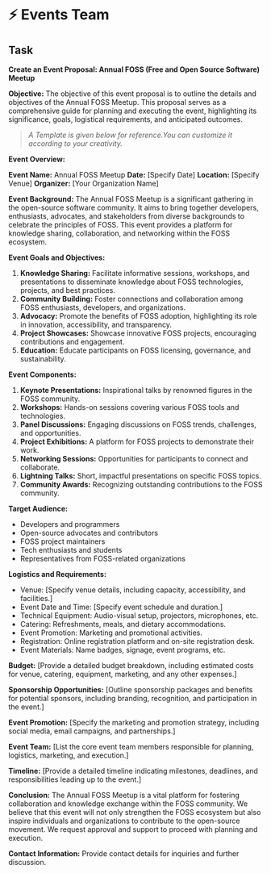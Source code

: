 # ⚡ Events Team

## Task

**Create an Event Proposal: Annual FOSS (Free and Open Source Software) Meetup**

**Objective:** The objective of this event proposal is to outline the details and objectives of the Annual FOSS Meetup. This proposal serves as a comprehensive guide for planning and executing the event, highlighting its significance, goals, logistical requirements, and anticipated outcomes.

> _A Template is given below for reference.You can_ _customize it according to your creativity._

**Event Overview:**

**Event Name:** Annual FOSS Meetup **Date:** \[Specify Date] **Location:** \[Specify Venue] **Organizer:** \[Your Organization Name]

**Event Background:** The Annual FOSS Meetup is a significant gathering in the open-source software community. It aims to bring together developers, enthusiasts, advocates, and stakeholders from diverse backgrounds to celebrate the principles of FOSS. This event provides a platform for knowledge sharing, collaboration, and networking within the FOSS ecosystem.

**Event Goals and Objectives:**

1. **Knowledge Sharing:** Facilitate informative sessions, workshops, and presentations to disseminate knowledge about FOSS technologies, projects, and best practices.
2. **Community Building:** Foster connections and collaboration among FOSS enthusiasts, developers, and organizations.
3. **Advocacy:** Promote the benefits of FOSS adoption, highlighting its role in innovation, accessibility, and transparency.
4. **Project Showcases:** Showcase innovative FOSS projects, encouraging contributions and engagement.
5. **Education:** Educate participants on FOSS licensing, governance, and sustainability.

**Event Components:**

1. **Keynote Presentations:** Inspirational talks by renowned figures in the FOSS community.
2. **Workshops:** Hands-on sessions covering various FOSS tools and technologies.
3. **Panel Discussions:** Engaging discussions on FOSS trends, challenges, and opportunities.
4. **Project Exhibitions:** A platform for FOSS projects to demonstrate their work.
5. **Networking Sessions:** Opportunities for participants to connect and collaborate.
6. **Lightning Talks:** Short, impactful presentations on specific FOSS topics.
7. **Community Awards:** Recognizing outstanding contributions to the FOSS community.

**Target Audience:**

* Developers and programmers
* Open-source advocates and contributors
* FOSS project maintainers
* Tech enthusiasts and students
* Representatives from FOSS-related organizations

**Logistics and Requirements:**

* Venue: \[Specify venue details, including capacity, accessibility, and facilities.]
* Event Date and Time: \[Specify event schedule and duration.]
* Technical Equipment: Audio-visual setup, projectors, microphones, etc.
* Catering: Refreshments, meals, and dietary accommodations.
* Event Promotion: Marketing and promotional activities.
* Registration: Online registration platform and on-site registration desk.
* Event Materials: Name badges, signage, event programs, etc.

**Budget:** \[Provide a detailed budget breakdown, including estimated costs for venue, catering, equipment, marketing, and any other expenses.]

**Sponsorship Opportunities:** \[Outline sponsorship packages and benefits for potential sponsors, including branding, recognition, and participation in the event.]

**Event Promotion:** \[Specify the marketing and promotion strategy, including social media, email campaigns, and partnerships.]

**Event Team:** \[List the core event team members responsible for planning, logistics, marketing, and execution.]

**Timeline:** \[Provide a detailed timeline indicating milestones, deadlines, and responsibilities leading up to the event.]

**Conclusion:** The Annual FOSS Meetup is a vital platform for fostering collaboration and knowledge exchange within the FOSS community. We believe that this event will not only strengthen the FOSS ecosystem but also inspire individuals and organizations to contribute to the open-source movement. We request approval and support to proceed with planning and execution.

**Contact Information:** Provide contact details for inquiries and further discussion.
